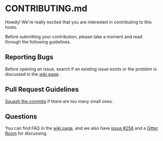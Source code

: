 # CONTRIBUTING.md

Howdy! We're really excited that you are interested in contributing to this hosts.

Before submitting your contribution, please take a moment and read through the following guidelines.

## Reporting Bugs

Before opening an issue, search if an existing issue exists or the problem is discussed in the [wiki page](https://github.com/racaljk/hosts/wiki).

## Pull Request Guidelines

[Squash the commits](http://davidwalsh.name/squash-commits-git) if there are too many small ones.

## Questions

You can find FAQ in the [wiki page](https://github.com/racaljk/hosts/wiki), and we also have [issue #258](https://github.com/racaljk/hosts/issues/258) and a [Gitter Room](https://gitter.im/racaljk/hosts) for discussing.
